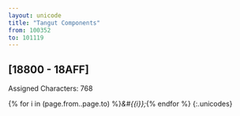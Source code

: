 ```yaml
---
layout: unicode
title: "Tangut Components"
from: 100352
to: 101119
---
```


## 	[18800 - 18AFF]

Assigned Characters: 768

{% for i in (page.from..page.to) %}<i>&#{{i}};</i>{% endfor %}
{:.unicodes}
